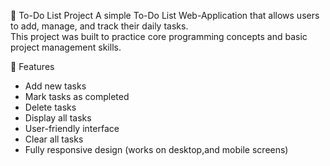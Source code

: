  📝 To-Do List Project
A simple To-Do List Web-Application that allows users to add, manage, and track their daily tasks.  
This project was built to practice core programming concepts and basic project management skills.

🚀 Features
- Add new tasks
- Mark tasks as completed
- Delete tasks
- Display all tasks
- User-friendly interface
- Clear all tasks
- Fully responsive design (works on desktop,and mobile screens)

